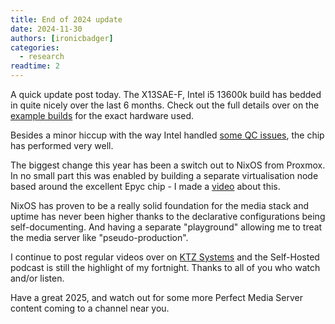 ```yaml
---
title: End of 2024 update
date: 2024-11-30
authors: [ironicbadger]
categories:
  - research
readtime: 2
---
```


A quick update post today. The X13SAE-F, Intel i5 13600k build has bedded in quite nicely over the last 6 months. Check out the full details over on the [example builds](../../01-overview/alexs-example-builds.md) for the exact hardware used.

Besides a minor hiccup with the way Intel handled [some QC issues](https://www.youtube.com/watch?v=OVdmK1UGzGs), the chip has performed very well.

The biggest change this year has been a switch out to NixOS from Proxmox. In no small part this was enabled by building a separate virtualisation node based around the excellent Epyc chip - I made a [video](https://www.youtube.com/watch?v=91dp5l44X8A) about this.

NixOS has proven to be a really solid foundation for the media stack and uptime has never been higher thanks to the declarative configurations being self-documenting. And having a separate "playground" allowing me to treat the media server like "pseudo-production".

I continue to post regular videos over on [KTZ Systems](https://www.youtube.com/@ktzsystems) and the Self-Hosted podcast is still the highlight of my fortnight. Thanks to all of you who watch and/or listen.

Have a great 2025, and watch out for some more Perfect Media Server content coming to a channel near you.